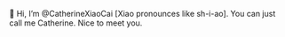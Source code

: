 👋 Hi, I’m @CatherineXiaoCai [Xiao pronounces like sh-i-ao]. You can just call me Catherine. Nice to meet you. 
